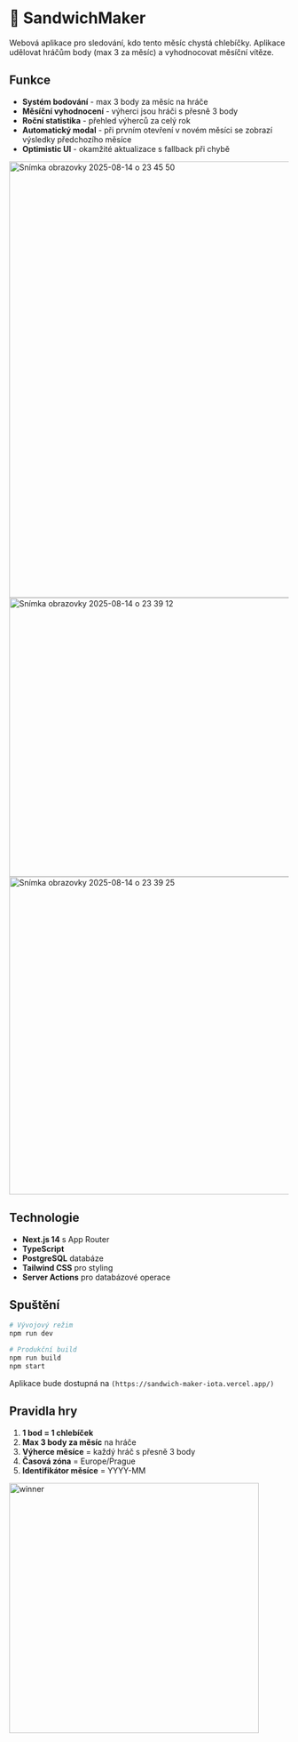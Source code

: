 # 🥪 SandwichMaker

Webová aplikace pro sledování, kdo tento měsíc chystá chlebíčky. Aplikace udělovat hráčům body (max 3 za měsíc) a vyhodnocovat měsíční vítěze.

## Funkce

- **Systém bodování** - max 3 body za měsíc na hráče
- **Měsíční vyhodnocení** - výherci jsou hráči s přesně 3 body
- **Roční statistika** - přehled výherců za celý rok
- **Automatický modal** - při prvním otevření v novém měsíci se zobrazí výsledky předchozího měsíce
- **Optimistic UI** - okamžité aktualizace s fallback při chybě

<img width="1431" height="785" alt="Snímka obrazovky 2025-08-14 o 23 45 50" src="https://github.com/user-attachments/assets/daf9e01d-d682-478e-94a2-a2015d3fc908" />

<img width="1297" height="502" alt="Snímka obrazovky 2025-08-14 o 23 39 12" src="https://github.com/user-attachments/assets/2e9ab0fd-7d24-4a30-91a6-ea6f30fab465" />

<img width="1303" height="572" alt="Snímka obrazovky 2025-08-14 o 23 39 25" src="https://github.com/user-attachments/assets/f620b9ce-663b-4f7e-85da-847aa98f8b5e" />

## Technologie

- **Next.js 14** s App Router
- **TypeScript**
- **PostgreSQL** databáze
- **Tailwind CSS** pro styling
- **Server Actions** pro databázové operace

## Spuštění

```bash
# Vývojový režim
npm run dev

# Produkční build
npm run build
npm start
```

Aplikace bude dostupná na `(https://sandwich-maker-iota.vercel.app/)`


## Pravidla hry

1. **1 bod = 1 chlebíček**
2. **Max 3 body za měsíc** na hráče
3. **Výherce měsíce** = každý hráč s přesně 3 body
4. **Časová zóna** = Europe/Prague
5. **Identifikátor měsíce** = YYYY-MM


<img width="450" height="450" alt="winner" src="https://github.com/user-attachments/assets/7c94ff17-95bc-4bfa-9807-50584755ebb7" />
